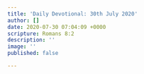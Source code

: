 ```yaml
---
title: 'Daily Devotional: 30th July 2020'
author: []
date: 2020-07-30 07:04:09 +0000
scripture: Romans 8:2
description: ''
image: ''
published: false

---
```

